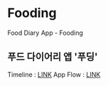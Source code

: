 # Fooding
Food Diary App - Fooding

## 푸드 다이어리 앱 '푸딩'

Timeline : [LINK](https://docs.google.com/spreadsheets/d/17464FN_MAw_Be8iDgge391ZqKUEcxzKAH65-kmCI5ng/edit#gid=0)
App Flow : [LINK](https://www.figma.com/file/6Wl1GgKpVVt8mp0HQDhtAL/Fooding-App-Flow-v0.1?node-id=0%3A1&t=3W8CYlE8llGj4xtY-1)
